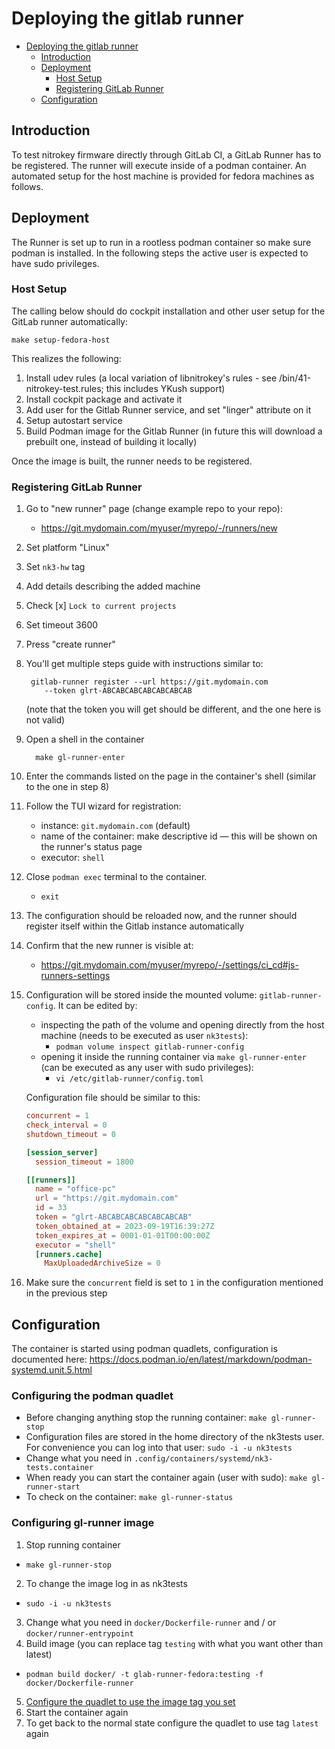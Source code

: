 # Deploying the gitlab runner

<!--toc:start-->
- [Deploying the gitlab runner](#deploying-the-gitlab-runner)
  - [Introduction](#introduction)
  - [Deployment](#deployment)
    - [Host Setup](#host-setup)
    - [Registering GitLab Runner](#registering-gitlab-runner)
  - [Configuration](#configuration)
<!--toc:end-->

## Introduction
To test nitrokey firmware directly through GitLab CI, a GitLab Runner has to be registered. The runner will execute inside of a podman container.
An automated setup for the host machine is provided for fedora machines as follows.

## Deployment
The Runner is set up to run in a rootless podman container so make sure podman is installed. In the following steps the active user is expected to have sudo privileges.

### Host Setup
The calling below should do cockpit installation and other user setup for the GitLab runner automatically:

```commandline
make setup-fedora-host
```

This realizes the following:

1. Install udev rules (a local variation of libnitrokey's rules - see /bin/41-nitrokey-test.rules; this includes YKush support)
2. Install cockpit package and activate it
3. Add user for the Gitlab Runner service, and set "linger" attribute on it
4. Setup autostart service
5. Build Podman image for the Gitlab Runner (in future this will download a prebuilt one, instead of building it locally)

Once the image is built, the runner needs to be registered.

### Registering GitLab Runner
1. Go to "new runner" page (change example repo to your repo):
    - https://git.mydomain.com/myuser/myrepo/-/runners/new
2. Set platform "Linux"
3. Set `nk3-hw` tag
4. Add details describing the added machine
5. Check [x] `Lock to current projects`
6. Set timeout 3600
7. Press "create runner"
8. You'll get multiple steps guide with instructions similar to:
   ```commandline
    gitlab-runner register --url https://git.mydomain.com
       --token glrt-ABCABCABCABCABCABCAB
    ```
   (note that the token you will get should be different, and the one here is not valid)
10. Open a shell in the container
    ```commandline
      make gl-runner-enter
    ```
11. Enter the commands listed on the page in the container's shell (similar to the one in step 8)
12. Follow the TUI wizard for registration:
    - instance: `git.mydomain.com` (default)
    - name of the container: make descriptive id — this will be shown on the runner's status page
    - executor: `shell`
13. Close `podman exec` terminal to the container.
    - `exit`
14. The configuration should be reloaded now, and the runner should
    register itself within the Gitlab instance automatically
15. Confirm that the new runner is visible at:
    - https://git.mydomain.com/myuser/myrepo/-/settings/ci_cd#js-runners-settings
16. Configuration will be stored inside the mounted volume: `gitlab-runner-config`.
    It can be edited by:
    - inspecting the path of the volume and opening directly from the host machine (needs to be executed as user `nk3tests`):
        - `podman volume inspect gitlab-runner-config`
    - opening it inside the running container via `make gl-runner-enter` (can be executed as any user with sudo privileges):
        - `vi /etc/gitlab-runner/config.toml`

    Configuration file should be similar to this:
    ```toml
    concurrent = 1
    check_interval = 0
    shutdown_timeout = 0
    
    [session_server]
      session_timeout = 1800
    
    [[runners]]
      name = "office-pc"
      url = "https://git.mydomain.com"
      id = 33
      token = "glrt-ABCABCABCABCABCABCAB"
      token_obtained_at = 2023-09-19T16:39:27Z
      token_expires_at = 0001-01-01T00:00:00Z
      executor = "shell"
      [runners.cache]
        MaxUploadedArchiveSize = 0
    ```
17. Make sure the `concurrent` field is set to `1` in the configuration mentioned in the previous step


## Configuration
The container is started using podman quadlets, configuration is documented here: https://docs.podman.io/en/latest/markdown/podman-systemd.unit.5.html

### Configuring the podman quadlet
- Before changing anything stop the running container: `make gl-runner-stop`
- Configuration files are stored in the home directory of the nk3tests user. For convenience you can log into that user: `sudo -i -u nk3tests`
- Change what you need in `.config/containers/systemd/nk3-tests.container`
- When ready you can start the container again (user with sudo): `make gl-runner-start`
- To check on the container: `make gl-runner-status`

### Configuring gl-runner image
1. Stop running container 
  - `make gl-runner-stop`
2. To change the image log in as nk3tests
  - `sudo -i -u nk3tests`
3. Change what you need in `docker/Dockerfile-runner` and / or `docker/runner-entrypoint`
4. Build image (you can replace tag `testing` with what you want other than latest)
  - `podman build docker/ -t glab-runner-fedora:testing -f docker/Dockerfile-runner`
5. [Configure the quadlet to use the image tag you set](#configuring-the-podman-quadlet)
6. Start the container again
7. To get back to the normal state configure the quadlet to use tag `latest` again
